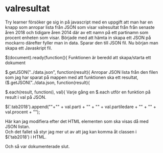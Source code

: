 # valresultat
Try learner försöker ge sig in på javascript med en uppgift att man har en knapp som 
anropar lista från JSON som visar valresultat från från senaste åren 2018
och tidigare åren 2014 där av ett namn på ett partinamn som procent enheten som visar. 
Började med att hämta in skapa ett JSON på mockarro därefter fyller man in data. 
Sparar den till JSON fil. Nu början man skapa ett Javaskript fil. 

$(document).ready(function(){
 Funktionen är beredd att skapa/starta ett dokument

$.getJSON("../data.json",  function(result){
Anropar JSON lista från den filen som jag har sparat på mappen med att funktionen ska ett resultat, 
($.getJSON(”../data.json, function(result){ 

$.each(result, function(i, val){
Varje gång en $.each utför en funktion på result i val på JSON.

$('.tab2018').append("<tr>"+"<td>" + val.parti + "</td>" 
                + "<td>" + val.partiledare + "</td>" 
                + "<td>" + val.procent + "</td>");

Här kan jag modifiera efter det HTML elementen som ska visas då med JSON listan.  
Och det fallet så styr jag mer ut av att jag kan komma åt classen i $(’tab2018’) i HTML. 

Och så var dokumenterade slut.
